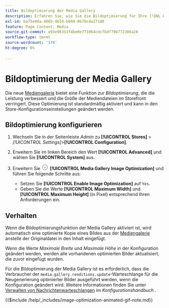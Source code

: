```yaml
---
title: Bildoptimierung der Media Gallery
description: Erfahren Sie, wie Sie die Bildoptimierung für Ihre [!DNL Commerce] Medien-Assets verwenden.
exl-id: ba75e90a-406b-4b14-b049-0b78c4a27188
feature: Page Content, Media
source-git-commit: a93e96353f4be0e771064cdcfbdf794772386a28
workflow-type: tm+mt
source-wordcount: '174'
ht-degree: 0%

---
```


# Bildoptimierung der Media Gallery

Die neue [Mediengalerie](media-gallery.md) bietet eine Funktion zur _Bildoptimierung_, die die Leistung verbessert und die Größe der Mediendateien im Storefront verringert. Diese Optimierung ist standardmäßig aktiviert und kann in den Store-Konfigurationseinstellungen geändert werden.

## Bildoptimierung konfigurieren

1. Wechseln Sie in der Seitenleiste _Admin_ zu **[!UICONTROL Stores]** > _[!UICONTROL Settings]_>**[!UICONTROL Configuration]**.

1. Erweitern Sie im linken Bereich den Wert **[!UICONTROL Advanced]** und wählen Sie **[!UICONTROL System]** aus.

1. Erweitern Sie ![Erweiterungsselektor](../assets/icon-display-expand.png) **[!UICONTROL Media Gallery Image Optimization]** und führen Sie folgende Schritte aus:

   - Setzen Sie **[!UICONTROL Enable Image Optimization]** auf `Yes`.
   - Geben Sie die Werte **[!UICONTROL Maximum Width]** und **[!UICONTROL Maximum Height]** (in Pixel) entsprechend Ihren Anforderungen ein.

## Verhalten

Wenn die Bildoptimierungsfunktion der Media Gallery aktiviert ist, wird automatisch eine optimierte Kopie eines Bildes aus der [Mediengalerie](media-gallery.md) anstelle der Originaldatei in den Inhalt eingefügt.

Wenn die Werte _Maximale Breite_ und _Maximale Höhe_ in der Konfiguration geändert werden, werden alle vorhandenen optimierten Bilder aktualisiert, die zuvor eingefügt wurden.

Für die Bildoptimierung der Media Gallery ist es erforderlich, dass die Verbraucher der `media.gallery.renditions.update`-Warteschlange für die Neugenerierung optimierter Bilder ausgeführt werden, wenn die Konfiguration geändert wird. Weitere Informationen finden Sie unter [Verwalten von Nachrichtenwarteschlangen](https://experienceleague.adobe.com/docs/commerce-operations/configuration-guide/message-queues/manage-message-queues.html) im _Konfigurationshandbuch_ .

{{$include /help/_includes/image-optimization-animated-gif-note.md}}
